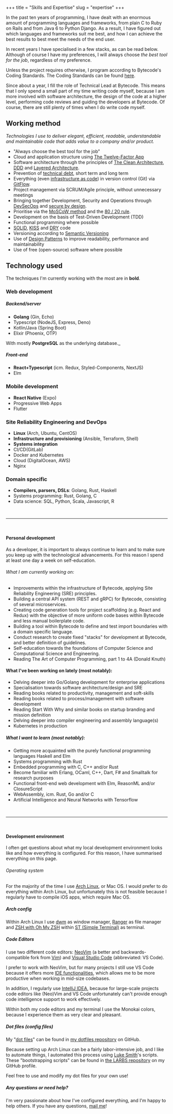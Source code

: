 +++
title = "Skills and Expertise"
slug = "expertise"
+++

In the past ten years of programming, I have dealt with an enormous amount of programming languages and frameworks, from plain C to Ruby on Rails and from Java 6 to Python Django. As a result, I have figured out which languages and frameworks suit me best, and how I can achieve the best results to best meet the needs of the end user.

In recent years I have specialised in a few stacks, as can be read below. Although of course I have my preferences, I will always choose _the best tool for the job_, regardless of my preference.

Unless the project requires otherwise, I program according to Bytecode's Coding Standards. The Coding Standards can be found [here](https://github.com/BytecodeBV/Coding-Standards).

Since about a year, I fill the role of Technical Lead at Bytecode. This means that I only spend a small part of my time writing code myself, because I am more involved with software architecture, the design of the code at a higher level, performing code reviews and guiding the developers at Bytecode. Of course, there are still plenty of times when I do write code myself.

## Working method

*Technologies I use to deliver elegant, efficient, readable, understandable and maintainable code that adds value to a company and/or product.*

* "Always choose the best tool for the job"
* Cloud and application structure using [The Twelve-Factor App](https://12factor.net/)
* Software architecture through the principles of [The Clean Architecture](https://blog.cleancoder.com/uncle-bob/2012/08/13/the-clean-architecture.html), [DDD](https://en.wikipedia.org/wiki/Domain-driven_design) and [Layered Architecture](https://en.wikipedia.org/wiki/Multitier_architecture).
* Prevention of [technical debt](https://en.wikipedia.org/wiki/Technical_debt), short term and long term
* Everything (even [infrastructure as code](https://en.wikipedia.org/wiki/Infrastructure_as_code)) in version control (Git) via [GitFlow](https://www.atlassian.com/git/tutorials/comparing-workflows/gitflow-workflow).
* Project management via SCRUM/Agile principle, without unnecessary meetings
* Bringing together Development, Security and Operations through [DevSecOps](https://www.devsecops.org/) and [secure by design](https://en.wikipedia.org/wiki/Secure_by_design).
* Prioritise via the [MoSCoW method](https://en.wikipedia.org/wiki/MoSCoW_method) and the [80 / 20 rule](https://en.wikipedia.org/wiki/Pareto_principle).
* Development on the basis of Test-Driven Development (TDD)
* Functional programming where possible
* [SOLID](https://en.wikipedia.org/wiki/SOLID), [KISS](https://en.wikipedia.org/wiki/KISS_principle) and [DRY](https://en.wikipedia.org/wiki/Don%27t_repeat_yourself) code
* Versioning according to [Semantic Versioning](https://semver.org/)
* Use of [Design Patterns](https://en.wikipedia.org/wiki/Software_design_pattern) to improve readability, performance and maintainability
* Use of free (open-source) software where possible


## Technology used

The techniques I'm currently working with the most are in **bold**.

### Web development

##### Backend/server

* **Golang** (Gin, Echo)
* Typescript (NodeJS, Express, Deno)
* Kotlin/Java (Spring Boot)
* Elixir (Phoenix, OTP)

With mostly **PostgreSQL** as the underlying database._

##### Front-end

* **React+Typescript** (icm. Redux, Styled-Components, NextJS)
* Elm

### Mobile development

* **React Native** (Expo)
* Progressive Web Apps
* Flutter

### Site Reliability Engineering and DevOps

* **Linux** (Arch, Ubuntu, CentOS)
* **Infrastructure and provisioning** (Ansible, Terraform, Shell)
* **Systems integration**
* CI/CD(GitLab)
* Docker and Kubernetes
* Cloud (DigitalOcean, AWS)
* Nginx

### Domain specific

* **Compilers, parsers, DSLs**: Golang, Rust, Haskell
* Systems programming: Rust, Golang, C
* Data science: SQL, Python, Scala, Javascript, R

<br>
<hr>
<br>

#### Personal development

As a developer, it is important to always continue to learn and to make sure you keep up with the technological advancements. For this reason I spend at least one day a week on self-education.

###### What I am currently working on:

* Improvements within the infrastructure of Bytecode, applying Site Reliability Engineering (SRE) principles.
* Building a central API system (REST and gRPC) for Bytecode, consisting of several microservices.
* Creating code generation tools for project scaffolding (e.g. React and Redux) with the objective of more uniform code bases within Bytecode and less manual boilerplate code.
* Building a tool within Bytecode to define and test import boundaries with a domain specific language.
* Conduct research to create fixed "stacks" for development at Bytecode, and better definition of guidelines.
* Self-education towards the foundations of Computer Science and Computational Science and Engineering.
* Reading The Art of Computer Programming, part 1 to 4A (Donald Knuth)

#### What I've been working on lately (most notably):

* Delving deeper into Go/Golang development for enterprise applications
* Specialisation towards software architecture/design and SRE
* Reading books related to productivity, management and soft-skills
* Reading books related to process/management with software development
* Reading Start With Why and similar books on startup branding and mission definition
* Delving deeper into compiler engineering and assembly language(s)
* Kubernetes in production

##### What I want to learn (most notably):

* Getting more acquainted with the purely functional programming languages Haskell and Elm
* Systems programming with Rust
* Embedded programming with C, C++ and/or Rust
* Become familiar with Erlang, OCaml, C++, Dart, F# and Smalltalk for research purposes
* Functional front-end web development with Elm, ReasonML and/or ClosureScript
* WebAssembly, icm. Rust, Go and/or C
* Artificial Intelligence and Neural Networks with Tensorflow

<br>
<hr>
<br>

#### Development environment

I often get questions about what my local development environment looks like and how everything is configured. For this reason, I have summarised everything on this page.

###### Operating system

For the majority of the time I use [Arch Linux](https://www.archlinux.org/), or Mac OS. I would prefer to do everything within Arch Linux, but unfortunately this is not feasible because I regularly have to compile iOS apps, which require Mac OS.

##### Arch config

Within Arch Linux I use [dwm](https://dwm.suckless.org/) as window manager, [Ranger](https://github.com/ranger/ranger) as file manager and
[ZSH with Oh My ZSH](https://ohmyz.sh/) within [ST (Simple Terminal)](https://st.suckless.org/) as terminal.

##### Code Editors

I use two different code editors: [NeoVim](https://github.com/neovim/neovim) (a better and backwards-compatible fork from [Vim](https://www.vim.org/)) and [Visual Studio Code](https://github.com/Microsoft/vscode) (abbreviated: VS Code).

I prefer to work with NeoVim, but for many projects I still use VS Code because it offers more [IDE functionalities](https://en.wikipedia.org/wiki/Integrated_development_environment), which allows me to be more productive when working in mid-size codebases.

In addition, I regularly use [IntelliJ IDEA](https://www.jetbrains.com/idea/), because for large-scale projects code editors like (Neo)Vim and VS Code unfortunately can't provide enough code intelligence support to work effectively.

Within both my code editors and my terminal I use the Monokai colors, because I experience them as very clear and pleasant.

##### Dot files (config files)

My "[dot files](https://www.quora.com/What-are-dotfiles)" can be found in [my dotfiles repository](https://github.com/lucianonooijen/dotfiles) on GitHub.

Because setting up Arch Linux can be a fairly labor-intensive job, and I like to automate things, I automated this process using [Luke Smith](https://lukesmith.xyz)'s scripts. These "bootstrapping scripts" can be found in [the LARBS repository](https://github.com/lucianonooijen/LARBS) on my GitHub profile.

Feel free to use and modify my dot files for your own use!

##### Any questions or need help?

I'm very passionate about how I've configured everything, and I'm happy to help others. If you have any questions, [mail me](mailto:luciano@bytecode.nl)!
